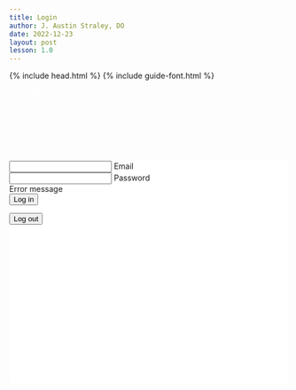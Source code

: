 ```yaml
---
title: Login
author: J. Austin Straley, DO
date: 2022-12-23
layout: post
lesson: 1.0
---
```


<html>
<head>
    {% include head.html %}
    {% include guide-font.html %}
    <meta charset="UTF-8">
    <meta http-equiv="X-UA-Compatible" content="IE=edge">
    <meta name="viewport" content="width=device-width, initial-scale=1.0">
    <style>
        h1 {
            z-index: 2;
        }
        .banner {
            background: var(--light-element);
            position: fixed;
            left: -300px;
            height: 600px; 
            width: 150%;
            z-index: 0;    
            }
        .color-theme-1 .banner {
            background: var(--warm-element);
            position: fixed;
            left: -300px;
            height: 600px; 
            width: 150%;
            z-index: 0;    
            }
        .color-theme-2 .banner {
            background: var(--dark-element);
            position: fixed;
            left: -300px;
            height: 600px; 
            width: 150%;
            z-index: 0;    
            }
        .boxed.col{
            padding:blue 10px !important;
            top:100px;
            height:400px;
            background: white;
            position:relative;
            z-index: 2;    
        }
        </style>
    </head>
<body>
    <div class="banner">
        </div>
    <div class="container-fluid">
      <div class="row align-text-center">
        <div class="col" style="z-index:1;color:white; position:center;">
            <p>Placeholder Text</p>
            </div>
        <div class="boxed col">
            <div id="login">
                <form>
                    <div class="group">
                        <input id="txtEmail" type="email">
                        <label>Email</label>
                        </div>
                    <div class="group">
                        <input id="txtPassword" type="current-password">
                        <label>Password</label>
                        <i class="fa fa-eye" onclick="show()"></i> 
                        </div>
                    <div id="divLoginError" class="group">
                        <div id="lblLoginErrorMessage" class="errorlabel">Error message</div>
                        </div>
                    <button id="btnLogin" type="button" class="button buttonBlue">Log in</button>
                    </form>
                </div>
            <div id="app">
                <form>
                    <div class="group">
                        <div id="lblAuthState" class="authlabel"></div>
                        </div>
                    <button id="btnLogout" type="button" class="button buttonBlue">Log out</button>
                    </form>
                </div>
            </div>
            </div>
                </div>
    <script>
        function show(){
            var password = document.getElementById("txtpassword");
            var icon = document.querySelector(".fas")
            // ========== Checking type of password ===========
            if(password.type === "password"){
                password.type = "text";
            }
            else {
                password.type = "password";
            }
            };
        </script>
</body>
</html>